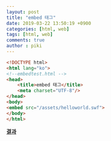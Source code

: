 ```yaml
---
layout: post
title: "embed 태그"
date: 2019-03-22 13:50:19 +0900
categories: [html, web]
tags: [html, web]
comments: true
author : piki
---
```


```html
<!DOCTYPE html>
<html lang="ko">
<!--embedtest.html --> 
<head>
    <title>embed 태그</title>
    <meta charset="UTF-8"/>
</head>
<body>
<embed src="/assets/helloworld.swf">
</body>
</html>
```
**[결과](/assets/sample/html/embedtest.html)**